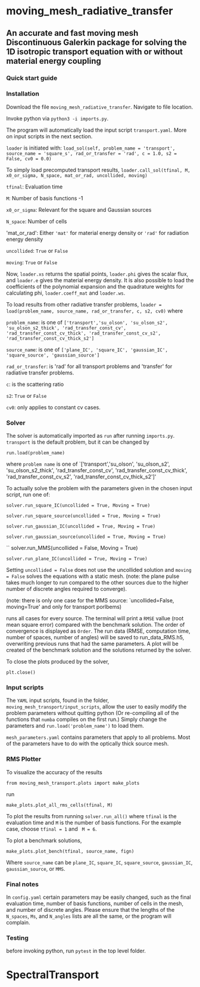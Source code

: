 # moving_mesh_radiative_transfer
## An accurate and fast moving mesh Discontinuous Galerkin package for solving the 1D isotropic transport equation with or without material energy coupling

### Quick start guide
### Installation 
Download the file ``moving_mesh_radiative_transfer``.
Navigate to file location. 

Invoke python via ``python3 -i imports.py``.

The program will automatically load the input script ``transport.yaml``. More on input scripts in the next section. 

`loader` is initiated with:
``load_sol(self, problem_name = 'transport', source_name = 'square_s', rad_or_transfer = 'rad', c = 1.0, s2 = False, cv0 = 0.0)``


To simply load precomputed transport results, 
``loader.call_sol(tfinal, M, x0_or_sigma, N_space, mat_or_rad, uncollided, moving)``

`tfinal`: Evaluation time

`M`: Number of basis functions -1

`x0_or_sigma`: Relevant for the square and Gaussian sources

`N_space`: Number of cells

'mat_or_rad': Either `'mat'` for material energy density or `'rad'` for radiation energy density

`uncollided`: `True` or `False`

`moving`: `True` or  `False`

Now, `loader.xs` returns the spatial points, `loader.phi` gives the scalar flux, and `loader.e` gives the material energy density. It is also possible to load the coefficients of the polynomial expansion and the quadrature weights for calculating phi, `loader.coeff_mat` and `loader.ws`.


To load results from other radiative transfer problems,
``loader = load(problem_name, source_name, rad_or_transfer, c, s2, cv0)``
where

`problem_name`: is one of `['transport','su_olson', 'su_olson_s2', 'su_olson_s2_thick', 'rad_transfer_const_cv', 'rad_transfer_const_cv_thick', 'rad_transfer_const_cv_s2', 'rad_transfer_const_cv_thick_s2']`

`source_name`: is one of `['plane_IC', 'square_IC', 'gaussian_IC', 'square_source', 'gaussian_source']`

`rad_or_transfer`: is 'rad' for all transport problems and 'transfer' for radiative transfer problems.

`c`: is the scattering ratio

`s2`: `True` or `False`

`cv0`: only applies to constant cv cases. 


### Solver

The solver is automatically imported as `run` after running `imports.py`. `transport` is the default problem, but it can be changed by

``run.load(problem_name)``

where `problem name` is one of `['transport','su_olson', 'su_olson_s2', 'su_olson_s2_thick', 'rad_transfer_const_cv', 'rad_transfer_const_cv_thick', 'rad_transfer_const_cv_s2', 'rad_transfer_const_cv_thick_s2']'

To actually solve the problem with the parameters given in the chosen input script, run one of:

``
solver.run_square_IC(uncollided = True, Moving = True)
``

``
solver.run_square_source(uncollided = True, Moving = True)
``

``
solver.run_gaussian_IC(uncollided = True, Moving = True)
``

``
solver.run_gaussian_source(uncollided = True, Moving = True)
``

``
solver.run_MMS(uncollided = False, Moving = True)

``
solver.run_plane_IC(uncollided = True, Moving = True)
``

Setting ``uncollided = False`` does not use the uncollided solution and ``moving = False`` solves the equations with a static mesh. (note: the plane pulse takes much longer to run compared to the other sources due to the higher number of discrete angles required to converge).


(note: there is only one case for the MMS source: `uncollided=False, moving=True' and only for transport porlbems)


runs all cases for every source.
The terminal will print a `RMSE` vallue (root mean square error) compared with the benchmark solution. The order of convergence is displayed as `Order`. The run data (RMSE, computation time, number of spaces, number of angles) will be saved to run_data_RMS.h5, overwriting previous runs that had the same parameters. A plot will be created of the benchmark solution and the solutions returned by the solver. 

To close the plots produced by the solver,

``plt.close()``


### Input scripts
The `YAML` input scripts, found in the folder, `moving_mesh_transport/input_scripts`, allow the user to easily modify the problem parameters without quitting python (Or re-compiling all of the functions that `numba` compiles on the first run.)  Simply change the parameters and `run.load('problem_name')` to load them. 

`mesh_parameters.yaml` contains parameters that apply to all problems. Most of the parameters have to do with the optically thick source mesh.  


### RMS Plotter

To visualize the accuracy of the results

``
from moving_mesh_transport.plots import make_plots
``

run 

``
make_plots.plot_all_rms_cells(tfinal, M)
``

To plot the results from running ``solver.run_all()`` where ``tfinal`` is the evaluation time and ``M`` is the number of basis functions. For the example case, choose ``tfinal = 1`` and `` M = 6``.

To plot a benchmark solutions, 

``
make_plots.plot_bench(tfinal, source_name, fign)
``

Where `source_name` can be `plane_IC`, `square_IC`, `square_source`, `gaussian_IC`, `gaussian_source`, or `MMS`.



### Final notes
In ``config.yaml`` certain parameters may be easily changed, such as the final evaluation time, number of basis functions, number of cells in the mesh, and number of discrete angles. Please ensure that the lengths of the  `N_spaces`, `Ms`, and `N_angles` lists are all the same, or the program will complain. 


### Testing
before invoking python, run ``pytest`` in the top level folder.
# SpectralTransport
